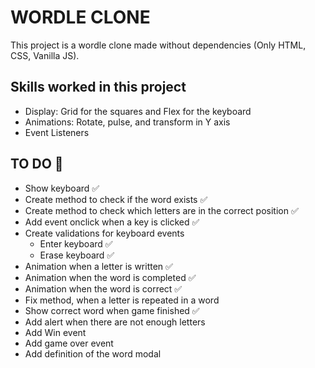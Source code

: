 # WORDLE CLONE 
This project is a wordle clone made without dependencies (Only HTML, CSS, Vanilla JS).

## Skills worked in this project

- Display: Grid for the squares and Flex for the keyboard
- Animations: Rotate, pulse, and transform in Y axis
- Event Listeners

## TO DO 🎯
- Show keyboard ✅
- Create method to check if the word exists ✅
- Create method to check which letters are in the correct position ✅
- Add event onclick when a key is clicked ✅
- Create validations for keyboard events
    - Enter keyboard ✅
    - Erase keyboard ✅
- Animation when a letter is written ✅
- Animation when the word is completed ✅
- Animation when the word is correct ✅
- Fix method, when a letter is repeated in a word
- Show correct word when game finished ✅
- Add alert when there are not enough letters
- Add Win event
- Add game over event
- Add definition of the word modal
